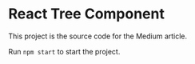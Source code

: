 # React Tree Component

This project is the source code for the Medium article.

Run `npm start` to start the project.